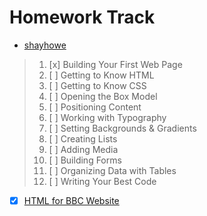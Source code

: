 # Homework Track

- [shayhowe](https://learn.shayhowe.com/html-css/)

> 1.  [x] Building Your First Web Page
> 2.  [ ] Getting to Know HTML
> 3.  [ ] Getting to Know CSS
> 4.  [ ] Opening the Box Model
> 5.  [ ] Positioning Content
> 6.  [ ] Working with Typography
> 7.  [ ] Setting Backgrounds & Gradients
> 8.  [ ] Creating Lists
> 9.  [ ] Adding Media
> 10. [ ] Building Forms
> 11. [ ] Organizing Data with Tables
> 12. [ ] Writing Your Best Code

- [x] [HTML for BBC Website](./Homework/BBC_Website/index.html)